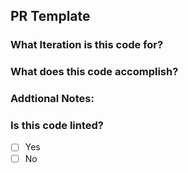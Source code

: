 ## PR Template

### What Iteration is this code for?

### What does this code accomplish?

### Addtional Notes:

### Is this code linted? 
- [ ] Yes
- [ ] No
